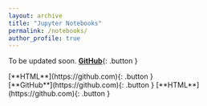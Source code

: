 ```yaml
---
layout: archive
title: "Jupyter Notebooks"
permalink: /notebooks/
author_profile: true
---
```


To be updated soon. [**GitHub**](https://github.com){: .button }

<style>
.button {
  background-color: #FFFFFF;
  border: 2px solid #000000;
  color: black;
  padding: 1px 24px;
  text-align: center;
  text-decoration: none;
  display: inline-block;
  font-size: 16px;
  margin: 4px 2px;
  cursor: pointer;
  border-radius: 3px;
  transition: background-color 0.3s;
}

.button:hover {
  background-color: #1AA7EC;
  text-decoration: none; /* Remove underline on hover */
}
</style> [**HTML**](https://github.com){: .button }

<style>
.button {
  background-color: #FFFFFF;
  border: 2px solid #000000;
  color: black;
  padding: 1px 24px;
  text-align: center;
  text-decoration: none;
  display: inline-block;
  font-size: 16px;
  margin: 4px 2px;
  cursor: pointer;
  border-radius: 3px;
  transition: background-color 0.3s;
}

.button:hover {
  background-color: #1AA7EC;
  text-decoration: none; /* Remove underline on hover */
}
</style>


<span style="display: inline-block;">
  [**GitHub**](https://github.com){: .button }
  [**HTML**](https://github.com){: .button }
</span>

<style>
  .button {
    background-color: #FFFFFF;
    border: 2px solid #000000;
    color: black;
    padding: 1px 24px;
    text-align: center;
    text-decoration: none;
    display: inline-block;
    font-size: 16px;
    margin: 4px 2px;
    cursor: pointer;
    border-radius: 3px;
    transition: background-color 0.3s;
  }

  .button:hover {
    background-color: #1AA7EC;
    text-decoration: none; /* Remove underline on hover */
  }
</style>

